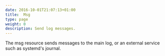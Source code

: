 ```yaml
---
date: 2016-10-01T21:07:13+01:00
title:  Msg
type: page
weight: 0
description: Send log messages.
---
```


The msg resource sends messages to the main log, or an external service such as
systemd's journal.
